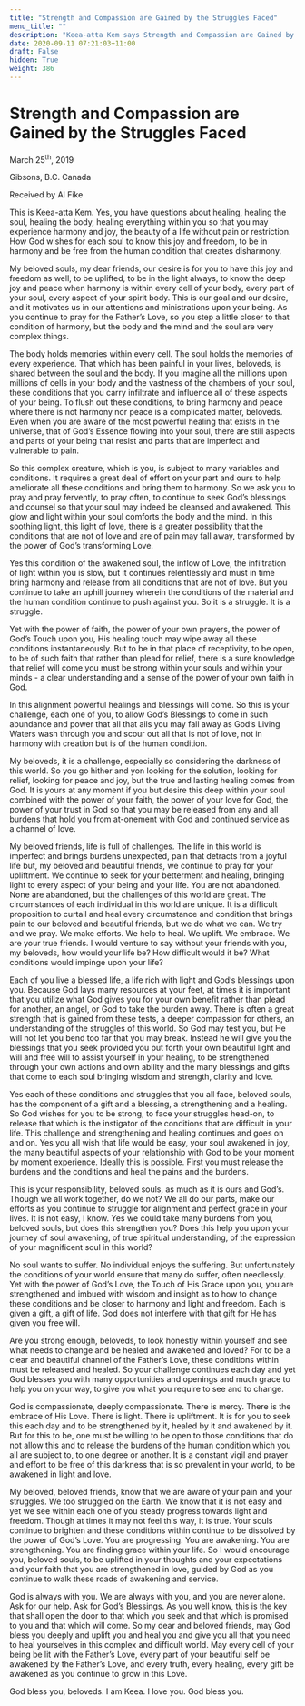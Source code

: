 ```yaml
---
title: "Strength and Compassion are Gained by the Struggles Faced"
menu_title: ""
description: "Keea-atta Kem says Strength and Compassion are Gained by the Struggles Faced"
date: 2020-09-11 07:21:03+11:00
draft: False
hidden: True
weight: 386
---
```

# Strength and Compassion are Gained by the Struggles Faced 

March 25<sup>th</sup>, 2019

Gibsons, B.C. Canada

Received by Al Fike



This is Keea-atta Kem. Yes, you have questions about healing, healing the soul, healing the body, healing everything within you so that you may experience harmony and joy, the beauty of a life without pain or restriction. How God wishes for each soul to know this joy and freedom, to be in harmony and be free from the human condition that creates disharmony. 

My beloved souls, my dear friends, our desire is for you to have this joy and freedom as well, to be uplifted, to be in the light always, to know the deep joy and peace when harmony is within every cell of your body, every part of your soul, every aspect of your spirit body. This is our goal and our desire, and it motivates us in our attentions and ministrations upon your being. As you continue to pray for the Father’s Love, so you step a little closer to that condition of harmony, but the body and the mind and the soul are very complex things. 

The body holds memories within every cell. The soul holds the memories of every experience. That which has been painful in your lives, beloveds, is shared between the soul and the body. If you imagine all the millions upon millions of cells in your body and the vastness of the chambers of your soul, these conditions that you carry infiltrate and influence all of these aspects of your being. To flush out these conditions, to bring harmony and peace where there is not harmony nor peace is a complicated matter, beloveds. Even when you are aware of the most powerful healing that exists in the universe, that of God’s Essence flowing into your soul, there are still aspects and parts of your being that resist and parts that are imperfect and vulnerable to pain. 

So this complex creature, which is you, is subject to many variables and conditions. It requires a great deal of effort on your part and ours to help ameliorate all these conditions and bring them to harmony. So we ask you to pray and pray fervently, to pray often, to continue to seek God’s blessings and counsel so that your soul may indeed be cleansed and awakened. This glow and light within your soul comforts the body and the mind. In this soothing light, this light of love, there is a greater possibility that the conditions that are not of love and are of pain may fall away, transformed by the power of God’s transforming Love.

Yes this condition of the awakened soul, the inflow of Love, the infiltration of light within you is slow, but it continues relentlessly and must in time bring harmony and release from all conditions that are not of love. But you continue to take an uphill journey wherein the conditions of the material and the human condition continue to push against you. So it is a struggle. It is a struggle.

Yet with the power of faith, the power of your own prayers, the power of God’s Touch upon you, His healing touch may wipe away all these conditions instantaneously. But to be in that place of receptivity, to be open, to be of such faith that rather than plead for relief, there is a sure knowledge that relief will come you must be strong within your souls and within your minds - a clear understanding and a sense of the power of your own faith in God. 

In this alignment powerful healings and blessings will come. So this is your challenge, each one of you, to allow God’s Blessings to come in such abundance and power that all that ails you may fall away as God’s Living Waters wash through you and scour out all that is not of love, not in harmony with creation but is of the human condition.

My beloveds, it is a challenge, especially so considering the darkness of this world. So you go hither and yon looking for the solution, looking for relief, looking for peace and joy, but the true and lasting healing comes from God. It is yours at any moment if you but desire this deep within your soul combined with the power of your faith, the power of your love for God, the power of your trust in God so that you may be released from any and all burdens that hold you from at-onement with God and continued service as a channel of love.

My beloved friends, life is full of challenges. The life in this world is imperfect and brings burdens unexpected, pain that detracts from a joyful life but, my beloved and beautiful friends, we continue to pray for your upliftment. We continue to seek for your betterment and healing, bringing light to every aspect of your being and your life. You are not abandoned. None are abandoned, but the challenges of this world are great. The circumstances of each individual in this world are unique. It is a difficult proposition to curtail and heal every circumstance and condition that brings pain to our beloved and beautiful friends, but we do what we can. We try and we pray. We make efforts. We help to heal. We uplift. We embrace. We are your true friends. I would venture to say without your friends with you, my beloveds, how would your life be? How difficult would it be? What conditions would impinge upon your life? 

Each of you live a blessed life, a life rich with light and God’s blessings upon you. Because God lays many resources at your feet, at times it is important that you utilize what God gives you for your own benefit rather than plead for another, an angel, or God to take the burden away. There is often a great strength that is gained from these tests, a deeper compassion for others, an understanding of the struggles of this world. So God may test you, but He will not let you bend too far that you may break. Instead he will give you the blessings that you seek provided you put forth your own beautiful light and will and free will to assist yourself in your healing, to be strengthened through your own actions and own ability and the many blessings and gifts that come to each soul bringing wisdom and strength, clarity and love.

Yes each of these conditions and struggles that you all face, beloved souls, has the component of a gift and a blessing, a strengthening and a healing. So God wishes for you to be strong, to face your struggles head-on, to release that which is the instigator of the conditions that are difficult in your life. This challenge and strengthening and healing continues and goes on and on. Yes you all wish that life would be easy, your soul awakened in joy, the many beautiful aspects of your relationship with God to be your moment by moment experience. Ideally this is possible. First you must release the burdens and the conditions and heal the pains and the burdens. 

This is your responsibility, beloved souls, as much as it is ours and God’s. Though we all work together, do we not? We all do our parts, make our efforts as you continue to struggle for alignment and perfect grace in your lives. It is not easy, I know. Yes we could take many burdens from you, beloved souls, but does this  strengthen you? Does this help you upon your journey of soul awakening, of true spiritual understanding, of the expression of your magnificent soul in this world? 

No soul wants to suffer. No individual enjoys the suffering. But unfortunately the conditions of your world ensure that many do suffer, often needlessly. Yet with the power of God’s Love, the Touch of His Grace upon you, you are strengthened and imbued with wisdom and insight as to how to change these conditions and be closer to harmony and light and freedom. Each is given a gift, a gift of life. God does not interfere with that gift for He has given you free will. 

Are you strong enough, beloveds, to look honestly within yourself and see what needs to change and be healed and awakened and loved? For to be a clear and beautiful channel of the Father’s Love, these conditions within must be released and healed. So your challenge continues each day and yet God blesses you with many opportunities and openings and much grace to help you on your way, to give you what you require to see and to change. 

God is compassionate, deeply compassionate. There is mercy. There is the embrace of His Love. There is light. There is upliftment. It is for you to seek this each day and to be strengthened by it, healed by it and awakened by it. But for this to be, one must be willing to be open to those conditions that do not allow this and to release the burdens of the human condition which you all are subject to, to one degree or another. It is a constant vigil and prayer and effort to be free of this darkness that is so prevalent in your world, to be awakened in light and love.

My beloved, beloved friends, know that we are aware of your pain and your struggles. We too struggled on the Earth. We know that it is not easy and yet we see within each one of you steady progress towards light and freedom. Though at times it may not feel this way, it is true. Your souls continue to brighten and these conditions within continue to be dissolved by the power of God’s Love. You are progressing. You are awakening.  You are strengthening. You are finding grace within your life. So I would encourage you, beloved souls, to be uplifted in your thoughts and your expectations and your faith that you are strengthened in love, guided by God as you continue to walk these roads of awakening and service.

God is always with you. We are always with you, and you are never alone. Ask for our help. Ask for God’s Blessings. As you well know, this is the key that shall open the door to that which you seek and that which is promised to you and that which will come. So my dear and beloved friends, may God bless you deeply and uplift you and heal you and give you all that you need to heal yourselves in this complex and difficult world. May every cell of your being be lit with the Father’s Love, every part of your beautiful self be awakened by the Father’s Love, and every truth, every healing, every gift be awakened as you continue to grow in this Love.

God bless you, beloveds. I am Keea. I love you. God bless you.